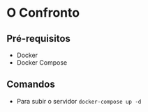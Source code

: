 # O Confronto

## Pré-requisitos
- Docker
- Docker Compose

## Comandos
- Para subir o servidor
`docker-compose up -d`
